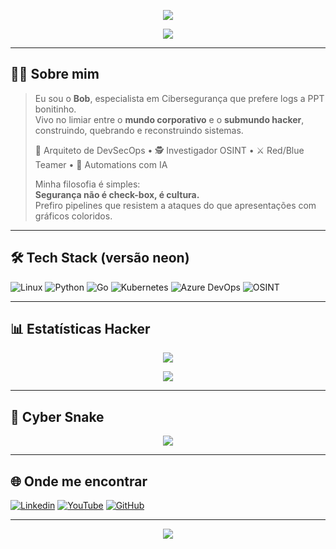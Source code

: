 <!-- Banner ou ASCII Hacker Style -->
<p align="center">
  <img src="https://capsule-render.vercel.app/api?type=rect&color=0:ff00ff,100:00ffff&height=100&section=header&text=Bob%20Reis%20👾&fontSize=45&fontColor=ffffff&animation=fadeIn" />
</p>

<p align="center">
  <img src="https://readme-typing-svg.herokuapp.com?font=Fira+Code&weight=500&size=22&pause=1000&color=FF00FF&center=true&vCenter=true&width=700&lines=Hacker+%7C+Def3nse+%7C+DevSecOps;Transformando+caos+em+pipelines+seguros;Logs+%3E+PowerPoints;Pense+como+um+atacante%2C+construa+como+um+arquiteto" />
</p>

---

## 👨‍💻 Sobre mim
> Eu sou o **Bob**, especialista em Cibersegurança que prefere logs a PPT bonitinho.  
> Vivo no limiar entre o **mundo corporativo** e o **submundo hacker**, construindo, quebrando e reconstruindo sistemas.  
>  
> 🔐 Arquiteto de DevSecOps • 🕵️ Investigador OSINT • ⚔️ Red/Blue Teamer • 🤖 Automations com IA  
>  
> Minha filosofia é simples:  
> **Segurança não é check-box, é cultura.**  
> Prefiro pipelines que resistem a ataques do que apresentações com gráficos coloridos.

---

## 🛠️ Tech Stack (versão neon)
![Linux](https://img.shields.io/badge/Linux-000000?style=for-the-badge&logo=linux&logoColor=yellow)
![Python](https://img.shields.io/badge/Python-000000?style=for-the-badge&logo=python&logoColor=00ffff)
![Go](https://img.shields.io/badge/Go-000000?style=for-the-badge&logo=go&logoColor=ff00ff)
![Kubernetes](https://img.shields.io/badge/Kubernetes-000000?style=for-the-badge&logo=kubernetes&logoColor=blue)
![Azure DevOps](https://img.shields.io/badge/Azure%20DevOps-000000?style=for-the-badge&logo=azuredevops&logoColor=0078d7)
![OSINT](https://img.shields.io/badge/OSINT-000000?style=for-the-badge&logo=protonmail&logoColor=ff00ff)

---

## 📊 Estatísticas Hacker
<p align="center">
  <img src="https://github-readme-stats.vercel.app/api?username=bob-reis&show_icons=true&theme=radical&hide_border=true&bg_color=0d1117&title_color=ff00ff&icon_color=00ffff" />
</p>

<p align="center">
  <img src="https://github-readme-streak-stats.herokuapp.com?user=bob-reis&theme=radical&hide_border=true&ring=ff00ff&fire=00ffff&currStreakLabel=ffffff" />
</p>

---

## 🐍 Cyber Snake
<p align="center">
  <img src="https://github.com/bob-reis/bob-reis/blob/output/github-contribution-grid-snake.svg" />
</p>

---

## 🌐 Onde me encontrar
[![Linkedin](https://img.shields.io/badge/LinkedIn-000000?style=for-the-badge&logo=linkedin&logoColor=00ffff)](https://www.linkedin.com/in/bobreis/)
[![YouTube](https://img.shields.io/badge/YouTube-000000?style=for-the-badge&logo=youtube&logoColor=ff0000)](https://www.youtube.com/@BobzeraTech)
[![GitHub](https://img.shields.io/badge/GitHub-000000?style=for-the-badge&logo=github&logoColor=ffffff)](https://github.com/bob-reis)

---

<p align="center">
  <img src="https://capsule-render.vercel.app/api?type=rect&color=0:00ffff,100:ff00ff&height=60&section=footer&text=Hack%20The%20Planet&fontSize=20&fontColor=ffffff" />
</p>
